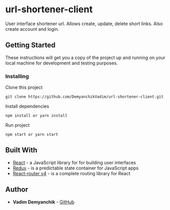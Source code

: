 # url-shortener-client

User interface shortener url. Allows create, update, delete short links. Also create account and login. 

## Getting Started

These instructions will get you a copy of the project up and running on your local machine for development and testing purposes.

### Installing

Clone this project

```
git clone https://github.com/DemyanchikVadim/url-shortener-client.git
```

Install dependencies
```
npm install or yarn install
```

Run project

```
npm start or yarn start
```

## Built With

* [React](https://facebook.github.io/react/) - a JavaScript library for for building user interfaces
* [Redux](http://redux.js.org/) -  is a predictable state container for JavaScript apps
* [React-router v4](https://reacttraining.com/react-router/) - is a complete routing library for React

## Author

* **Vadim Demyanchik** - [GitHub](https://github.com/DemyanchikVadim)

